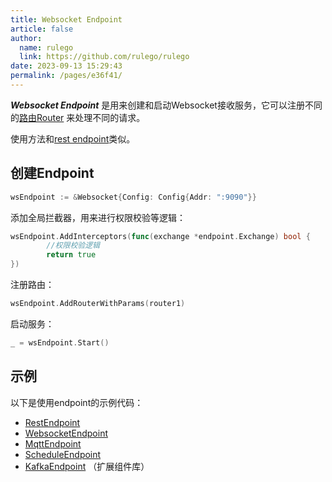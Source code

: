 ```yaml
---
title: Websocket Endpoint
article: false
author: 
  name: rulego
  link: https://github.com/rulego/rulego
date: 2023-09-13 15:29:43
permalink: /pages/e36f41/
---
```



***Websocket Endpoint*** 是用来创建和启动Websocket接收服务，它可以注册不同的[路由Router](/pages/45008b/) 来处理不同的请求。   

使用方法和[rest endpoint](/pages/691dd3/)类似。

## 创建Endpoint

```go
wsEndpoint := &Websocket{Config: Config{Addr: ":9090"}}
```

添加全局拦截器，用来进行权限校验等逻辑：
```go
wsEndpoint.AddInterceptors(func(exchange *endpoint.Exchange) bool {
		//权限校验逻辑
		return true
})
```

注册路由：
```go
wsEndpoint.AddRouterWithParams(router1)
```

启动服务：
```go
_ = wsEndpoint.Start()
```

## 示例

以下是使用endpoint的示例代码：
- [RestEndpoint](https://github.com/rulego/rulego/tree/main/examples/http_endpoint/http_endpoint.go)
- [WebsocketEndpoint](https://github.com/rulego/rulego/tree/main/endpoint/websocket/websocket_test.go)
- [MqttEndpoint](https://github.com/rulego/rulego/tree/main/endpoint/mqtt/mqtt_test.go)
- [ScheduleEndpoint](https://github.com/rulego/rulego/tree/main/endpoint/schedule/schedule_test.go)
- [KafkaEndpoint](https://github.com/rulego/rulego-components/blob/main/endpoint/kafka/kafka_test.go) （扩展组件库）